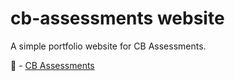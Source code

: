 # cb-assessments website
 
A simple portfolio website for CB Assessments.

🔗 - [CB Assessments](https://laurencebrwn.github.io/cb-assessments-website/)

